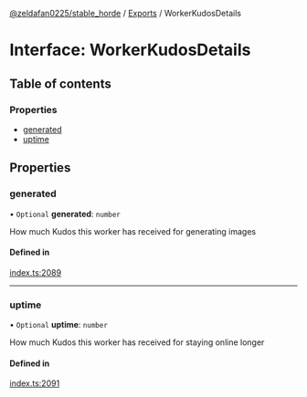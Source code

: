 [@zeldafan0225/stable_horde](../README.md) / [Exports](../modules.md) / WorkerKudosDetails

# Interface: WorkerKudosDetails

## Table of contents

### Properties

- [generated](WorkerKudosDetails.md#generated)
- [uptime](WorkerKudosDetails.md#uptime)

## Properties

### generated

• `Optional` **generated**: `number`

How much Kudos this worker has received for generating images

#### Defined in

[index.ts:2089](https://github.com/ZeldaFan0225/stable_horde/blob/4f15ca1/index.ts#L2089)

___

### uptime

• `Optional` **uptime**: `number`

How much Kudos this worker has received for staying online longer

#### Defined in

[index.ts:2091](https://github.com/ZeldaFan0225/stable_horde/blob/4f15ca1/index.ts#L2091)
